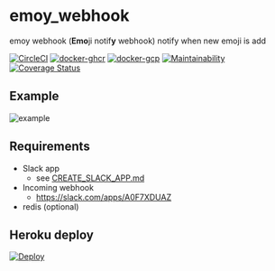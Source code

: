 # emoy_webhook
emoy webhook (**Emo**ji notif**y** webhook) notify when new emoji is add

[![CircleCI](https://circleci.com/gh/sue445/emoy_webhook/tree/main.svg?style=svg)](https://circleci.com/gh/sue445/emoy_webhook/tree/main)
[![docker-ghcr](https://github.com/sue445/emoy_webhook/actions/workflows/docker-ghcr.yml/badge.svg)](https://github.com/sue445/emoy_webhook/actions/workflows/docker-ghcr.yml)
[![docker-gcp](https://github.com/sue445/emoy_webhook/actions/workflows/docker-gcp.yml/badge.svg)](https://github.com/sue445/emoy_webhook/actions/workflows/docker-gcp.yml)
[![Maintainability](https://api.codeclimate.com/v1/badges/36a02d23c7caefc9a603/maintainability)](https://codeclimate.com/github/sue445/emoy_webhook/maintainability)
[![Coverage Status](https://coveralls.io/repos/github/sue445/emoy_webhook/badge.svg?branch=main)](https://coveralls.io/github/sue445/emoy_webhook?branch=main)

## Example
![example](img/example.png)

## Requirements
* Slack app
  * see [CREATE_SLACK_APP.md](CREATE_SLACK_APP.md)
* Incoming webhook
  * https://slack.com/apps/A0F7XDUAZ
* redis (optional)

## Heroku deploy
[![Deploy](https://www.herokucdn.com/deploy/button.png)](https://heroku.com/deploy)
